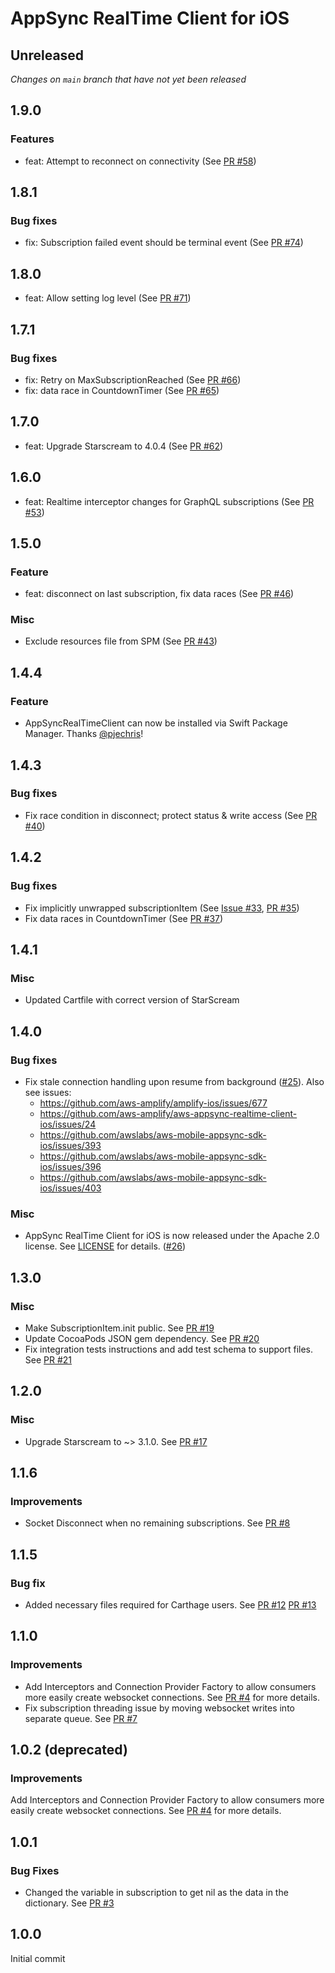 # AppSync RealTime Client for iOS

## Unreleased
*Changes on `main` branch that have not yet been released*

## 1.9.0

### Features

- feat: Attempt to reconnect on connectivity (See [PR #58](https://github.com/aws-amplify/aws-appsync-realtime-client-ios/pull/58))

## 1.8.1

### Bug fixes

- fix: Subscription failed event should be terminal event (See [PR #74](https://github.com/aws-amplify/aws-appsync-realtime-client-ios/pull/74))

## 1.8.0

- feat: Allow setting log level (See [PR #71](https://github.com/aws-amplify/aws-appsync-realtime-client-ios/pull/71))

## 1.7.1

### Bug fixes

- fix: Retry on MaxSubscriptionReached (See [PR #66](https://github.com/aws-amplify/aws-appsync-realtime-client-ios/pull/66))
- fix: data race in CountdownTimer (See [PR #65](https://github.com/aws-amplify/aws-appsync-realtime-client-ios/pull/65))

## 1.7.0

- feat: Upgrade Starscream to 4.0.4 (See [PR #62](https://github.com/aws-amplify/aws-appsync-realtime-client-ios/pull/62))

## 1.6.0

- feat: Realtime interceptor changes for GraphQL subscriptions (See [PR #53](https://github.com/aws-amplify/aws-appsync-realtime-client-ios/pull/53))

## 1.5.0

### Feature

- feat: disconnect on last subscription, fix data races (See [PR #46](https://github.com/aws-amplify/aws-appsync-realtime-client-ios/pull/46))

### Misc

- Exclude resources file from SPM (See [PR #43](https://github.com/aws-amplify/aws-appsync-realtime-client-ios/pull/43))

## 1.4.4

### Feature

- AppSyncRealTimeClient can now be installed via Swift Package Manager. Thanks [@pjechris](https://github.com/pjechris)!

## 1.4.3

### Bug fixes

- Fix race condition in disconnect; protect status & write access (See [PR #40](https://github.com/aws-amplify/aws-appsync-realtime-client-ios/pull/40))

## 1.4.2

### Bug fixes

- Fix implicitly unwrapped subscriptionItem (See [Issue #33](https://github.com/aws-amplify/aws-appsync-realtime-client-ios/issues/33), [PR #35](https://github.com/aws-amplify/aws-appsync-realtime-client-ios/pull/35))
- Fix data races in CountdownTimer (See [PR #37](https://github.com/aws-amplify/aws-appsync-realtime-client-ios/pull/37))

## 1.4.1

### Misc

- Updated Cartfile with correct version of StarScream

## 1.4.0

### Bug fixes

- Fix stale connection handling upon resume from background ([#25](https://github.com/aws-amplify/aws-appsync-realtime-client-ios/pull/25)). Also see issues:
  - https://github.com/aws-amplify/amplify-ios/issues/677
  - https://github.com/aws-amplify/aws-appsync-realtime-client-ios/issues/24
  - https://github.com/awslabs/aws-mobile-appsync-sdk-ios/issues/393
  - https://github.com/awslabs/aws-mobile-appsync-sdk-ios/issues/396
  - https://github.com/awslabs/aws-mobile-appsync-sdk-ios/issues/403

### Misc

- AppSync RealTime Client for iOS is now released under the Apache 2.0 license. See [LICENSE](./LICENSE) for details. ([#26](https://github.com/aws-amplify/aws-appsync-realtime-client-ios/issues/26))

## 1.3.0

### Misc

- Make SubscriptionItem.init public. See [PR #19](https://github.com/aws-amplify/aws-appsync-realtime-client-ios/pull/19)
- Update CocoaPods JSON gem dependency. See [PR #20](https://github.com/aws-amplify/aws-appsync-realtime-client-ios/pull/20)
- Fix integration tests instructions and add test schema to support files. See [PR #21](https://github.com/aws-amplify/aws-appsync-realtime-client-ios/pull/21)

## 1.2.0

### Misc

- Upgrade Starscream to ~> 3.1.0. See [PR #17](https://github.com/aws-amplify/aws-appsync-realtime-client-ios/pull/17)

## 1.1.6

### Improvements

- Socket Disconnect when no remaining subscriptions. See [PR #8](https://github.com/aws-amplify/aws-appsync-realtime-client-ios/pull/8)

## 1.1.5

### Bug fix

- Added necessary files required for Carthage users. See [PR #12](https://github.com/aws-amplify/aws-appsync-realtime-client-ios/pull/12) [PR #13](https://github.com/aws-amplify/aws-appsync-realtime-client-ios/pull/13) 

## 1.1.0

### Improvements

- Add Interceptors and Connection Provider Factory to allow consumers more easily create websocket connections. See [PR #4](https://github.com/aws-amplify/aws-appsync-realtime-client-ios/pull/4) for more details.
- Fix subscription threading issue by moving websocket writes into separate queue. See [PR #7](https://github.com/aws-amplify/aws-appsync-realtime-client-ios/pull/7)

## 1.0.2 (deprecated)

### Improvements

Add Interceptors and Connection Provider Factory to allow consumers more easily create websocket connections. See [PR #4](https://github.com/aws-amplify/aws-appsync-realtime-client-ios/pull/4) for more details.

## 1.0.1

### Bug Fixes
- Changed the variable in subscription to get nil as the data in the dictionary. See [PR #3](https://github.com/aws-amplify/aws-appsync-realtime-client-ios/pull/3)

## 1.0.0
Initial commit
